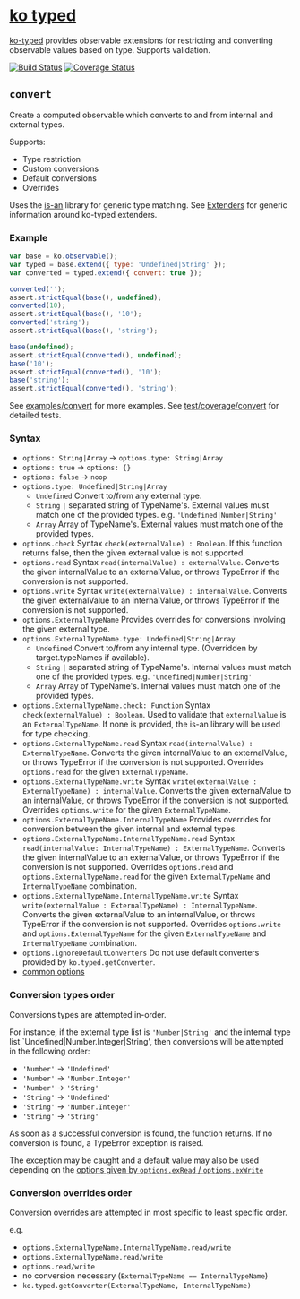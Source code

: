 # [ko typed](../README.md)

[ko-typed](../README.md) provides observable extensions for restricting and converting observable values based on type. Supports validation.

[![Build Status](https://travis-ci.org/WHenderson/ko-typed.svg?branch=master)](https://travis-ci.org/WHenderson/ko-typed)
[![Coverage Status](https://coveralls.io/repos/WHenderson/ko-typed/badge.svg?branch=master&service=github)](https://coveralls.io/github/WHenderson/ko-typed?branch=master)


## `convert`

Create a computed observable which converts to and from internal and external types.

Supports:
* Type restriction
* Custom conversions
* Default conversions
* Overrides

Uses the [is-an](https://github.com/WHenderson/is-an) library for generic type matching.
See [Extenders](./extenders.md) for generic information around ko-typed extenders.

### Example

```js
var base = ko.observable();
var typed = base.extend({ type: 'Undefined|String' });
var converted = typed.extend({ convert: true });

converted('');
assert.strictEqual(base(), undefined);
converted(10);
assert.strictEqual(base(), '10');
converted('string');
assert.strictEqual(base(), 'string');

base(undefined);
assert.strictEqual(converted(), undefined);
base('10');
assert.strictEqual(converted(), '10');
base('string');
assert.strictEqual(converted(), 'string');
```

See [examples/convert](../examples/convert) for more examples.
See [test/coverage/convert](../test/coverage/convert) for detailed tests.

### Syntax

* `options: String|Array` -> `options.type: String|Array`
* `options: true` -> `options: {}`
* `options: false` -> `noop`
* `options.type: Undefined|String|Array`
  * `Undefined`
    Convert to/from any external type.
  * `String`
    `|` separated string of TypeName's.
    External values must match one of the provided types.
    e.g. `'Undefined|Number|String'`
  * `Array`
    Array of TypeName's.
    External values must match one of the provided types.
* `options.check`
  Syntax `check(externalValue) : Boolean`.
  If this function returns false, then the given external value is not supported.
* `options.read`
  Syntax `read(internalValue) : externalValue`.
  Converts the given internalValue to an externalValue, or throws TypeError if the conversion is not supported.
* `options.write`
  Syntax `write(externalValue) : internalValue`.
  Converts the given externalValue to an internalValue, or throws TypeError if the conversion is not supported.
* `options.ExternalTypeName`
  Provides overrides for conversions involving the given external type.
* `options.ExternalTypeName.type: Undefined|String|Array`
  * `Undefined`
    Convert to/from any internal type. (Overridden by target.typeNames if available).
  * `String`
    `|` separated string of TypeName's.
    Internal values must match one of the provided types.
    e.g. `'Undefined|Number|String'`
  * `Array`
    Array of TypeName's.
    Internal values must match one of the provided types.
* `options.ExternalTypeName.check: Function`
  Syntax `check(externalValue) : Boolean`.
  Used to validate that `externalValue` is an `ExternalTypeName`.
  If none is provided, the is-an library will be used for type checking.
* `options.ExternalTypeName.read`
  Syntax `read(internalValue) : ExternalTypeName`.
  Converts the given internalValue to an externalValue, or throws TypeError if the conversion is not supported.
  Overrides `options.read` for the given `ExternalTypeName`.
* `options.ExternalTypeName.write`
  Syntax `write(externalValue : ExternalTypeName) : internalValue`.
  Converts the given externalValue to an internalValue, or throws TypeError if the conversion is not supported.
  Overrides `options.write` for the given `ExternalTypeName`.
* `options.ExternalTypeName.InternalTypeName`
  Provides overrides for conversion between the given internal and external types.
* `options.ExternalTypeName.InternalTypeName.read`
  Syntax `read(internalValue: InternalTypeName) : ExternalTypeName`.
  Converts the given internalValue to an externalValue, or throws TypeError if the conversion is not supported.
  Overrides `options.read` and `options.ExternalTypeName.read` for the given `ExternalTypeName` and `InternalTypeName` combination.
* `options.ExternalTypeName.InternalTypeName.write`
  Syntax `write(externalValue : ExternalTypeName) : InternalTypeName`.
  Converts the given externalValue to an internalValue, or throws TypeError if the conversion is not supported.
  Overrides `options.write` and `options.ExternalTypeName` for the given `ExternalTypeName` and `InternalTypeName` combination.
* `options.ignoreDefaultConverters`
  Do not use default converters provided by `ko.typed.getConverter`.
* [common options](./extenders.md)

### Conversion types order

Conversions types are attempted in-order.

For instance, if the external type list is `'Number|String'` and the internal type list `Undefined|Number.Integer|String', then conversions will be attempted in the following order:

* `'Number'` -> `'Undefined'`
* `'Number'` -> `'Number.Integer'`
* `'Number'` -> `'String'`
* `'String'` -> `'Undefined'`
* `'String'` -> `'Number.Integer'`
* `'String'` -> `'String'`

As soon as a successful conversion is found, the function returns.
If no conversion is found, a TypeError exception is raised.

The exception may be caught and a default value may also be used depending on the [options given by `options.exRead` / `options.exWrite`](./extenders.md)

### Conversion overrides order

Conversion overrides are attempted in most specific to least specific order.

e.g.

* `options.ExternalTypeName.InternalTypeName.read/write`
* `options.ExternalTypeName.read/write`
* `options.read/write`
* no conversion necessary (`ExternalTypeName == InternalTypeName`)
* `ko.typed.getConverter(ExternalTypeName, InternalTypeName)`
